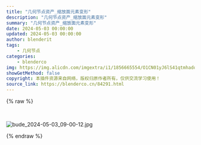 ```yaml
---
title: "几何节点资产_缩放面元素变形"
description: "几何节点资产_缩放面元素变形"
summary: "几何节点资产_缩放面元素变形"
date: 2024-05-03 00:00:00
updated: 2024-05-03 00:00:00
author: blenderit
tags: 
    - 几何节点
categories:
    - blenderco
img: https://img.alicdn.com/imgextra/i1/1856665554/O1CN01yJ6lS41qtmhadqzBq_!!1856665554.jpg
showGetMethod: false
copyright: 本插件资源来自网络，版权归原作者所有，仅供交流学习使用！
source_link: https://blenderco.cn/84291.html
---
```


{% raw %}
<p> </p><p><img src="https://img.alicdn.com/imgextra/i1/1856665554/O1CN01yJ6lS41qtmhadqzBq_!!1856665554.jpg" alt="bude_2024-05-03_09-00-12.jpg"></p>
<div style="display: none">blenderco</div>
{% endraw %}